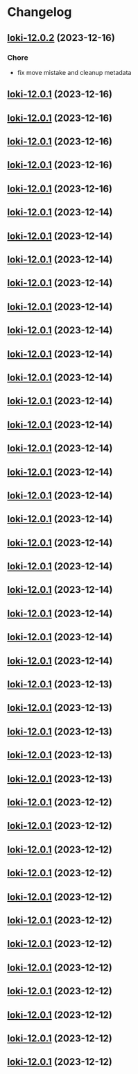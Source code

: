 # Changelog



## [loki-12.0.2](https://github.com/truecharts/charts/compare/loki-11.0.3...loki-12.0.2) (2023-12-16)

### Chore

- fix move mistake and cleanup metadata
  
  


## [loki-12.0.1](https://github.com/truecharts/charts/compare/loki-11.0.3...loki-12.0.1) (2023-12-16)




## [loki-12.0.1](https://github.com/truecharts/charts/compare/loki-11.0.3...loki-12.0.1) (2023-12-16)




## [loki-12.0.1](https://github.com/truecharts/charts/compare/loki-11.0.3...loki-12.0.1) (2023-12-16)




## [loki-12.0.1](https://github.com/truecharts/charts/compare/loki-11.0.3...loki-12.0.1) (2023-12-16)




## [loki-12.0.1](https://github.com/truecharts/charts/compare/loki-11.0.3...loki-12.0.1) (2023-12-16)




## [loki-12.0.1](https://github.com/truecharts/charts/compare/loki-11.0.3...loki-12.0.1) (2023-12-14)




## [loki-12.0.1](https://github.com/truecharts/charts/compare/loki-11.0.3...loki-12.0.1) (2023-12-14)




## [loki-12.0.1](https://github.com/truecharts/charts/compare/loki-11.0.3...loki-12.0.1) (2023-12-14)




## [loki-12.0.1](https://github.com/truecharts/charts/compare/loki-11.0.3...loki-12.0.1) (2023-12-14)




## [loki-12.0.1](https://github.com/truecharts/charts/compare/loki-11.0.3...loki-12.0.1) (2023-12-14)




## [loki-12.0.1](https://github.com/truecharts/charts/compare/loki-11.0.3...loki-12.0.1) (2023-12-14)




## [loki-12.0.1](https://github.com/truecharts/charts/compare/loki-11.0.3...loki-12.0.1) (2023-12-14)




## [loki-12.0.1](https://github.com/truecharts/charts/compare/loki-11.0.3...loki-12.0.1) (2023-12-14)




## [loki-12.0.1](https://github.com/truecharts/charts/compare/loki-11.0.3...loki-12.0.1) (2023-12-14)




## [loki-12.0.1](https://github.com/truecharts/charts/compare/loki-11.0.3...loki-12.0.1) (2023-12-14)




## [loki-12.0.1](https://github.com/truecharts/charts/compare/loki-11.0.3...loki-12.0.1) (2023-12-14)




## [loki-12.0.1](https://github.com/truecharts/charts/compare/loki-11.0.3...loki-12.0.1) (2023-12-14)




## [loki-12.0.1](https://github.com/truecharts/charts/compare/loki-11.0.3...loki-12.0.1) (2023-12-14)




## [loki-12.0.1](https://github.com/truecharts/charts/compare/loki-11.0.3...loki-12.0.1) (2023-12-14)




## [loki-12.0.1](https://github.com/truecharts/charts/compare/loki-11.0.3...loki-12.0.1) (2023-12-14)




## [loki-12.0.1](https://github.com/truecharts/charts/compare/loki-11.0.3...loki-12.0.1) (2023-12-14)




## [loki-12.0.1](https://github.com/truecharts/charts/compare/loki-11.0.3...loki-12.0.1) (2023-12-14)




## [loki-12.0.1](https://github.com/truecharts/charts/compare/loki-11.0.3...loki-12.0.1) (2023-12-14)




## [loki-12.0.1](https://github.com/truecharts/charts/compare/loki-11.0.3...loki-12.0.1) (2023-12-14)




## [loki-12.0.1](https://github.com/truecharts/charts/compare/loki-11.0.3...loki-12.0.1) (2023-12-14)




## [loki-12.0.1](https://github.com/truecharts/charts/compare/loki-11.0.3...loki-12.0.1) (2023-12-13)




## [loki-12.0.1](https://github.com/truecharts/charts/compare/loki-11.0.3...loki-12.0.1) (2023-12-13)




## [loki-12.0.1](https://github.com/truecharts/charts/compare/loki-11.0.3...loki-12.0.1) (2023-12-13)




## [loki-12.0.1](https://github.com/truecharts/charts/compare/loki-11.0.3...loki-12.0.1) (2023-12-13)




## [loki-12.0.1](https://github.com/truecharts/charts/compare/loki-11.0.3...loki-12.0.1) (2023-12-13)




## [loki-12.0.1](https://github.com/truecharts/charts/compare/loki-11.0.3...loki-12.0.1) (2023-12-12)




## [loki-12.0.1](https://github.com/truecharts/charts/compare/loki-11.0.3...loki-12.0.1) (2023-12-12)




## [loki-12.0.1](https://github.com/truecharts/charts/compare/loki-11.0.3...loki-12.0.1) (2023-12-12)




## [loki-12.0.1](https://github.com/truecharts/charts/compare/loki-11.0.3...loki-12.0.1) (2023-12-12)




## [loki-12.0.1](https://github.com/truecharts/charts/compare/loki-11.0.3...loki-12.0.1) (2023-12-12)




## [loki-12.0.1](https://github.com/truecharts/charts/compare/loki-11.0.3...loki-12.0.1) (2023-12-12)




## [loki-12.0.1](https://github.com/truecharts/charts/compare/loki-11.0.3...loki-12.0.1) (2023-12-12)




## [loki-12.0.1](https://github.com/truecharts/charts/compare/loki-11.0.3...loki-12.0.1) (2023-12-12)




## [loki-12.0.1](https://github.com/truecharts/charts/compare/loki-11.0.3...loki-12.0.1) (2023-12-12)




## [loki-12.0.1](https://github.com/truecharts/charts/compare/loki-11.0.3...loki-12.0.1) (2023-12-12)




## [loki-12.0.1](https://github.com/truecharts/charts/compare/loki-11.0.3...loki-12.0.1) (2023-12-12)




## [loki-12.0.1](https://github.com/truecharts/charts/compare/loki-11.0.3...loki-12.0.1) (2023-12-12)

